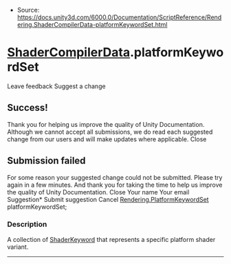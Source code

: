* Source: https://docs.unity3d.com/6000.0/Documentation/ScriptReference/Rendering.ShaderCompilerData-platformKeywordSet.html

#  [ShaderCompilerData](https://docs.unity3d.com/6000.0/Documentation/ScriptReference/Rendering.ShaderCompilerData.html).platformKeywordSet
Leave feedback
Suggest a change
## Success!
Thank you for helping us improve the quality of Unity Documentation. Although we cannot accept all submissions, we do read each suggested change from our users and will make updates where applicable.
Close
## Submission failed
For some reason your suggested change could not be submitted. Please <a>try again</a> in a few minutes. And thank you for taking the time to help us improve the quality of Unity Documentation.
Close
Your name Your email Suggestion* Submit suggestion
Cancel
[Rendering.PlatformKeywordSet](https://docs.unity3d.com/6000.0/Documentation/ScriptReference/Rendering.PlatformKeywordSet.html) platformKeywordSet; 
### Description
A collection of [ShaderKeyword](https://docs.unity3d.com/6000.0/Documentation/ScriptReference/Rendering.ShaderKeyword.html) that represents a specific platform shader variant.
* * *
